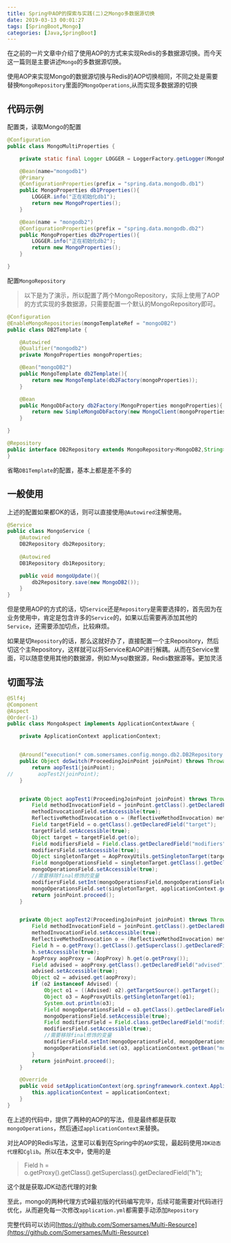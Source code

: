 ```yaml
---
title: Spring中AOP的探索与实践(二)之Mongo多数据源切换
date: 2019-03-13 00:01:27
tags: [SpringBoot,Mongo]
categories: [Java,SpringBoot]
---
```

在之前的一片文章中介绍了使用AOP的方式来实现Redis的多数据源切换。而今天这一篇则是主要讲述`Mongo`的多数据源切换。

使用AOP来实现Mongo的数据源切换与Redis的AOP切换相同，不同之处是需要替换`MongoRepository`里面的`MongoOperations`,从而实现多数据源的切换


## 代码示例

配置类，读取Mongo的配置
```java
@Configuration
public class MongoMultiProperties {

    private static final Logger LOGGER = LoggerFactory.getLogger(MongoMultiProperties.class);

    @Bean(name="mongodb1")
    @Primary
    @ConfigurationProperties(prefix = "spring.data.mongodb.db1")
    public MongoProperties db1Properties(){
        LOGGER.info("正在初始化db1");
        return new MongoProperties();
    }

    @Bean(name = "mongodb2")
    @ConfigurationProperties(prefix = "spring.data.mongodb.db2")
    public MongoProperties db2Properties(){
        LOGGER.info("正在初始化db2");
        return new MongoProperties();
    }

}
```
配置`MongoRepository`
> 以下是为了演示，所以配置了两个MongoRepository，实际上使用了AOP的方式实现的多数据源，只需要配置一个默认的MongoRepository即可。


```java
@Configuration
@EnableMongoRepositories(mongoTemplateRef = "mongoDB2")
public class DB2Template {

    @Autowired
    @Qualifier("mongodb2")
    private MongoProperties mongoProperties;

    @Bean("mongoDB2")
    public MongoTemplate db2Template(){
        return new MongoTemplate(db2Factory(mongoProperties));
    }

    @Bean
    public MongoDbFactory db2Factory(MongoProperties mongoProperties){
        return new SimpleMongoDbFactory(new MongoClient(mongoProperties.getHost(),mongoProperties.getPort()),mongoProperties.getDatabase());
    }

}
```

```java
@Repository
public interface DB2Repository extends MongoRepository<MongoDB2,String>{
}

```

省略`DB1Template`的配置，基本上都是差不多的


## 一般使用
上述的配置如果都OK的话，则可以直接使用`@Autowired`注解使用。
```java
@Service
public class MongoService {
    @Autowired
    DB2Repository db2Repository;
    
    @Autowired
    DB1Repository db1Repository;

    public void mongoUpdate(){
        db2Repository.save(new MongoDB2());
    }
}
```

但是使用AOP的方式的话，切`Service`还是`Repository`是需要选择的，首先因为在业务使用中，肯定是包含许多的`Service`的，如果以后需要再添加其他的`Service`，还需要添加切点，比较麻烦。

如果是切`Repository`的话，那么这就好办了，直接配置一个主Repository，然后切这个主Repository，这样就可以将Service和AOP进行解耦。从而在Service里面，可以随意使用其他的数据源，例如:Mysql数据源，Redis数据源等。更加灵活

## 切面写法

```java
@Slf4j
@Component
@Aspect
@Order(-1)
public class MongoAspect implements ApplicationContextAware {

    private ApplicationContext applicationContext;


    @Around("execution(* com.somersames.config.mongo.db2.DB2Repository.*(..))")
    public Object doSwitch(ProceedingJoinPoint joinPoint) throws Throwable {
        return aopTest1(joinPoint);
//        aopTest2(joinPoint);
    }


    private Object aopTest1(ProceedingJoinPoint joinPoint) throws Throwable {
        Field methodInvocationField = joinPoint.getClass().getDeclaredField("methodInvocation");
        methodInvocationField.setAccessible(true);
        ReflectiveMethodInvocation o = (ReflectiveMethodInvocation) methodInvocationField.get(joinPoint);
        Field targetField = o.getClass().getDeclaredField("target");
        targetField.setAccessible(true);
        Object target = targetField.get(o);
        Field modifiersField = Field.class.getDeclaredField("modifiers");
        modifiersField.setAccessible(true);
        Object singletonTarget = AopProxyUtils.getSingletonTarget(target);
        Field mongoOperationsField = singletonTarget.getClass().getDeclaredField("mongoOperations");
        mongoOperationsField.setAccessible(true);
        //需要移除final修饰的变量
        modifiersField.setInt(mongoOperationsField,mongoOperationsField.getModifiers()&~Modifier.FINAL);
        mongoOperationsField.set(singletonTarget, applicationContext.getBean("mongoDB1"));
        return joinPoint.proceed();
    }


    private Object aopTest2(ProceedingJoinPoint joinPoint) throws Throwable {
        Field methodInvocationField = joinPoint.getClass().getDeclaredField("methodInvocation");
        methodInvocationField.setAccessible(true);
        ReflectiveMethodInvocation o = (ReflectiveMethodInvocation) methodInvocationField.get(joinPoint);
        Field h = o.getProxy().getClass().getSuperclass().getDeclaredField("h");
        h.setAccessible(true);
        AopProxy aopProxy = (AopProxy) h.get(o.getProxy());
        Field advised = aopProxy.getClass().getDeclaredField("advised");
        advised.setAccessible(true);
        Object o2 = advised.get(aopProxy);
        if (o2 instanceof Advised) {
            Object o1 = ((Advised) o2).getTargetSource().getTarget();
            Object o3 = AopProxyUtils.getSingletonTarget(o1);
            System.out.println(o3);
            Field mongoOperationsField = o3.getClass().getDeclaredField("mongoOperations");
            mongoOperationsField.setAccessible(true);
            Field modifiersField = Field.class.getDeclaredField("modifiers");
            modifiersField.setAccessible(true);
            //需要移除final修饰的变量
            modifiersField.setInt(mongoOperationsField, mongoOperationsField.getModifiers() & ~Modifier.FINAL);
            mongoOperationsField.set(o3, applicationContext.getBean("mongoDB1"));
        }
        return joinPoint.proceed();
    }

    @Override
    public void setApplicationContext(org.springframework.context.ApplicationContext applicationContext) throws BeansException {
        this.applicationContext = applicationContext;
    }
}
```

在上述的代码中，提供了两种的AOP的写法，但是最终都是获取`mongoOperations`，然后通过`applicationContext`来替换。

对比AOP的Redis写法，这里可以看到在Spring中的`AOP`实现，最起码使用`JDK动态代理`和`Cglib`。所以在本文中，使用的是
> Field h = o.getProxy().getClass().getSuperclass().getDeclaredField("h");

这个就是获取JDK动态代理的对象

至此，mongo的两种代理方式9最初版的代码编写完毕，后续可能需要对代码进行优化，从而避免每一次修改`application.yml`都需要手动添加`Repository`

完整代码可以访问[https://github.com/Somersames/Multi-Resource](https://github.com/Somersames/Multi-Resource)